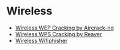 # Wireless

- [Wireless WEP Cracking by Aircrack-ng](./Wireless%20WEP%20Cracking%20by%20Aircrack-ng.md)
- [Wireless WPS Cracking by Reaver](./Wireless%20WPS%20Cracking%20by%20Reaver.md)
- [Wireless Wifiphisher](./Wireless%20Wifiphisher.md)
